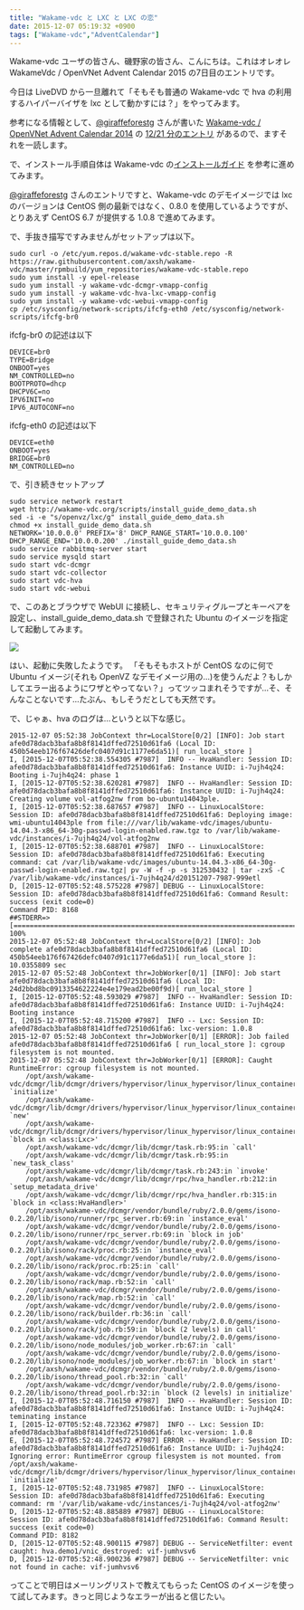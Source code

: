 ```yaml
---
title: "Wakame-vdc と LXC と LXC の恋"
date: 2015-12-07 05:19:32 +0900
tags: ["Wakame-vdc","AdventCalendar"]
---
```


Wakame-vdc ユーザの皆さん、磯野家の皆さん、こんにちは。これはオレオレ WakameVdc / OpenVNet Advent Calendar 2015 の7日目のエントリです。

今日は LiveDVD から一旦離れて「そもそも普通の Wakame-vdc で hva の利用するハイパーバイザを lxc として動かすには？」をやってみます。

<!--more-->

参考になる情報として、[@giraffeforestg](https://twitter.com/giraffeforestg) さんが書いた [Wakame-vdc / OpenVNet Advent Calendar 2014](http://www.adventar.org/calendars/577) の [12/21 分のエントリ](http://giraffeforestg.blog.fc2.com/blog-category-29.html) があるので、ますそれを一読します。

で、インストール手順自体は Wakame-vdc の[インストールガイド](http://wakame-vdc.org/installation/) を参考に進めてみます。

[@giraffeforestg](https://twitter.com/giraffeforestg) さんのエントリですと、Wakame-vdc のデモイメージでは lxc のバージョンは CentOS 側の最新ではなく、0.8.0 を使用しているようですが、とりあえず CentOS 6.7 が提供する 1.0.8 で進めてみます。

で、手抜き描写ですみませんがセットアップは以下。

    sudo curl -o /etc/yum.repos.d/wakame-vdc-stable.repo -R https://raw.githubusercontent.com/axsh/wakame-vdc/master/rpmbuild/yum_repositories/wakame-vdc-stable.repo
    sudo yum install -y epel-release
    sudo yum install -y wakame-vdc-dcmgr-vmapp-config
    sudo yum install -y wakame-vdc-hva-lxc-vmapp-config
    sudo yum install -y wakame-vdc-webui-vmapp-config
    cp /etc/sysconfig/network-scripts/ifcfg-eth0 /etc/sysconfig/network-scripts/ifcfg-br0

ifcfg-br0 の記述は以下

    DEVICE=br0
    TYPE=Bridge
    ONBOOT=yes
    NM_CONTROLLED=no
    BOOTPROTO=dhcp
    DHCPV6C=no 
    IPV6INIT=no 
    IPV6_AUTOCONF=no

ifcfg-eth0 の記述は以下

    DEVICE=eth0
    ONBOOT=yes
    BRIDGE=br0
    NM_CONTROLLED=no

で、引き続きセットアップ

    sudo service network restart
    wget http://wakame-vdc.org/scripts/install_guide_demo_data.sh
    sed -i -e "s/openvz/lxc/g" install_guide_demo_data.sh
    chmod +x install_guide_demo_data.sh 
    NETWORK='10.0.0.0' PREFIX='8' DHCP_RANGE_START='10.0.0.100' DHCP_RANGE_END='10.0.0.200' ./install_guide_demo_data.sh
    sudo service rabbitmq-server start
    sudo service mysqld start
    sudo start vdc-dcmgr
    sudo start vdc-collector
    sudo start vdc-hva
    sudo start vdc-webui

で、このあとブラウザで WebUI に接続し、セキュリティグループとキーペアを設定し、install_guide_demo_data.sh で登録された Ubuntu のイメージを指定して起動してみます。

![](/images/wakame-vdc.adventcalendar.2015.1207-01.png )

はい、起動に失敗したようです。
「そもそもホストが CentOS なのに何で Ubuntu イメージ(それも OpenVZ なデモイメージ用の…)を使うんだよ？もしかしてエラー出るようにワザとやってない？」ってツッコまれそうですが…そ、そんなことないです…たぶん、もしそうだとしても天然です。

で、じゃぁ、hva のログは…というと以下な感じ。

    2015-12-07 05:52:38 JobContext thr=LocalStore[0/2] [INFO]: Job start afe0d78dacb3bafa8b8f8141dffed72510d61fa6 (Local ID: 450b54eeb176f67426defc0407d91c1177e6da51)[ run_local_store ]
    I, [2015-12-07T05:52:38.554305 #7987]  INFO -- HvaHandler: Session ID: afe0d78dacb3bafa8b8f8141dffed72510d61fa6: Instance UUID: i-7ujh4q24: Booting i-7ujh4q24: phase 1
    I, [2015-12-07T05:52:38.620281 #7987]  INFO -- HvaHandler: Session ID: afe0d78dacb3bafa8b8f8141dffed72510d61fa6: Instance UUID: i-7ujh4q24: Creating volume vol-atfog2nw from bo-ubuntu14043ple.
    I, [2015-12-07T05:52:38.687657 #7987]  INFO -- LinuxLocalStore: Session ID: afe0d78dacb3bafa8b8f8141dffed72510d61fa6: Deploying image: wmi-ubuntu14043ple from file:///var/lib/wakame-vdc/images/ubuntu-14.04.3-x86_64-30g-passwd-login-enabled.raw.tgz to /var/lib/wakame-vdc/instances/i-7ujh4q24/vol-atfog2nw
    I, [2015-12-07T05:52:38.688701 #7987]  INFO -- LinuxLocalStore: Session ID: afe0d78dacb3bafa8b8f8141dffed72510d61fa6: Executing command: cat /var/lib/wakame-vdc/images/ubuntu-14.04.3-x86_64-30g-passwd-login-enabled.raw.tgz| pv -W -f -p -s 312530432 | tar -zxS -C /var/lib/wakame-vdc/instances/i-7ujh4q24/d20151207-7987-999etl
    D, [2015-12-07T05:52:48.575228 #7987] DEBUG -- LinuxLocalStore: Session ID: afe0d78dacb3bafa8b8f8141dffed72510d61fa6: Command Result: success (exit code=0)
    Command PID: 8168
    ##STDERR=>
    [=======================================================================>] 100%
    2015-12-07 05:52:48 JobContext thr=LocalStore[0/2] [INFO]: Job complete afe0d78dacb3bafa8b8f8141dffed72510d61fa6 (Local ID: 450b54eeb176f67426defc0407d91c1177e6da51)[ run_local_store ]: 10.0355809 sec
    2015-12-07 05:52:48 JobContext thr=JobWorker[0/1] [INFO]: Job start afe0d78dacb3bafa8b8f8141dffed72510d61fa6 (Local ID: 24d2bbd8bc0913354622224e4e179ead2be00f9d)[ run_local_store ]
    I, [2015-12-07T05:52:48.593029 #7987]  INFO -- HvaHandler: Session ID: afe0d78dacb3bafa8b8f8141dffed72510d61fa6: Instance UUID: i-7ujh4q24: Booting instance
    I, [2015-12-07T05:52:48.715200 #7987]  INFO -- Lxc: Session ID: afe0d78dacb3bafa8b8f8141dffed72510d61fa6: lxc-version: 1.0.8
    2015-12-07 05:52:48 JobContext thr=JobWorker[0/1] [ERROR]: Job failed afe0d78dacb3bafa8b8f8141dffed72510d61fa6 [ run_local_store ]: cgroup filesystem is not mounted.
    2015-12-07 05:52:48 JobContext thr=JobWorker[0/1] [ERROR]: Caught RuntimeError: cgroup filesystem is not mounted.
    	/opt/axsh/wakame-vdc/dcmgr/lib/dcmgr/drivers/hypervisor/linux_hypervisor/linux_container/lxc.rb:54:in `initialize'
    	/opt/axsh/wakame-vdc/dcmgr/lib/dcmgr/drivers/hypervisor/linux_hypervisor/linux_container/lxc.rb:162:in `new'
    	/opt/axsh/wakame-vdc/dcmgr/lib/dcmgr/drivers/hypervisor/linux_hypervisor/linux_container/lxc.rb:162:in `block in <class:Lxc>'
    	/opt/axsh/wakame-vdc/dcmgr/lib/dcmgr/task.rb:95:in `call'
    	/opt/axsh/wakame-vdc/dcmgr/lib/dcmgr/task.rb:95:in `new_task_class'
    	/opt/axsh/wakame-vdc/dcmgr/lib/dcmgr/task.rb:243:in `invoke'
    	/opt/axsh/wakame-vdc/dcmgr/lib/dcmgr/rpc/hva_handler.rb:212:in `setup_metadata_drive'
    	/opt/axsh/wakame-vdc/dcmgr/lib/dcmgr/rpc/hva_handler.rb:315:in `block in <class:HvaHandler>'
    	/opt/axsh/wakame-vdc/dcmgr/vendor/bundle/ruby/2.0.0/gems/isono-0.2.20/lib/isono/runner/rpc_server.rb:69:in `instance_eval'
    	/opt/axsh/wakame-vdc/dcmgr/vendor/bundle/ruby/2.0.0/gems/isono-0.2.20/lib/isono/runner/rpc_server.rb:69:in `block in job'
    	/opt/axsh/wakame-vdc/dcmgr/vendor/bundle/ruby/2.0.0/gems/isono-0.2.20/lib/isono/rack/proc.rb:25:in `instance_eval'
    	/opt/axsh/wakame-vdc/dcmgr/vendor/bundle/ruby/2.0.0/gems/isono-0.2.20/lib/isono/rack/proc.rb:25:in `call'
    	/opt/axsh/wakame-vdc/dcmgr/vendor/bundle/ruby/2.0.0/gems/isono-0.2.20/lib/isono/rack/map.rb:52:in `call'
    	/opt/axsh/wakame-vdc/dcmgr/vendor/bundle/ruby/2.0.0/gems/isono-0.2.20/lib/isono/rack/map.rb:52:in `call'
    	/opt/axsh/wakame-vdc/dcmgr/vendor/bundle/ruby/2.0.0/gems/isono-0.2.20/lib/isono/rack/builder.rb:36:in `call'
    	/opt/axsh/wakame-vdc/dcmgr/vendor/bundle/ruby/2.0.0/gems/isono-0.2.20/lib/isono/rack/job.rb:59:in `block (2 levels) in call'
    	/opt/axsh/wakame-vdc/dcmgr/vendor/bundle/ruby/2.0.0/gems/isono-0.2.20/lib/isono/node_modules/job_worker.rb:67:in `call'
    	/opt/axsh/wakame-vdc/dcmgr/vendor/bundle/ruby/2.0.0/gems/isono-0.2.20/lib/isono/node_modules/job_worker.rb:67:in `block in start'
    	/opt/axsh/wakame-vdc/dcmgr/vendor/bundle/ruby/2.0.0/gems/isono-0.2.20/lib/isono/thread_pool.rb:32:in `call'
    	/opt/axsh/wakame-vdc/dcmgr/vendor/bundle/ruby/2.0.0/gems/isono-0.2.20/lib/isono/thread_pool.rb:32:in `block (2 levels) in initialize'
    I, [2015-12-07T05:52:48.716150 #7987]  INFO -- HvaHandler: Session ID: afe0d78dacb3bafa8b8f8141dffed72510d61fa6: Instance UUID: i-7ujh4q24: teminating instance
    I, [2015-12-07T05:52:48.723362 #7987]  INFO -- Lxc: Session ID: afe0d78dacb3bafa8b8f8141dffed72510d61fa6: lxc-version: 1.0.8
    E, [2015-12-07T05:52:48.724572 #7987] ERROR -- HvaHandler: Session ID: afe0d78dacb3bafa8b8f8141dffed72510d61fa6: Instance UUID: i-7ujh4q24: Ignoring error: RuntimeError cgroup filesystem is not mounted. from /opt/axsh/wakame-vdc/dcmgr/lib/dcmgr/drivers/hypervisor/linux_hypervisor/linux_container/lxc.rb:54:in `initialize'
    I, [2015-12-07T05:52:48.731985 #7987]  INFO -- LinuxLocalStore: Session ID: afe0d78dacb3bafa8b8f8141dffed72510d61fa6: Executing command: rm '/var/lib/wakame-vdc/instances/i-7ujh4q24/vol-atfog2nw'
    D, [2015-12-07T05:52:48.885889 #7987] DEBUG -- LinuxLocalStore: Session ID: afe0d78dacb3bafa8b8f8141dffed72510d61fa6: Command Result: success (exit code=0)
    Command PID: 8182
    D, [2015-12-07T05:52:48.900115 #7987] DEBUG -- ServiceNetfilter: event caught: hva.demo1/vnic_destroyed: vif-jumhvsv6
    D, [2015-12-07T05:52:48.900236 #7987] DEBUG -- ServiceNetfilter: vnic not found in cache: vif-jumhvsv6

ってことで明日はメーリングリストで教えてもらった CentOS のイメージを使って試してみます。きっと同じようなエラーが出ると信じたい。


